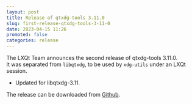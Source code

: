 ```yaml
---
layout: post
title: Release of qtxdg-tools 3.11.0
slug: first-release-qtxdg-tools-3-11-0
date: 2023-04-15 11:26
promoted: false
categories: release
---
```


The LXQt Team announces the second release of qtxdg-tools 3.11.0.<br/> It
was separated from `libqtxdg`, to be used by `xdg-utils` under an LXQt session.

* Updated for libqtxdg-3.11.

The release can be downloaded from [Github](https://github.com/lxqt/qtxdg-tools/releases).
